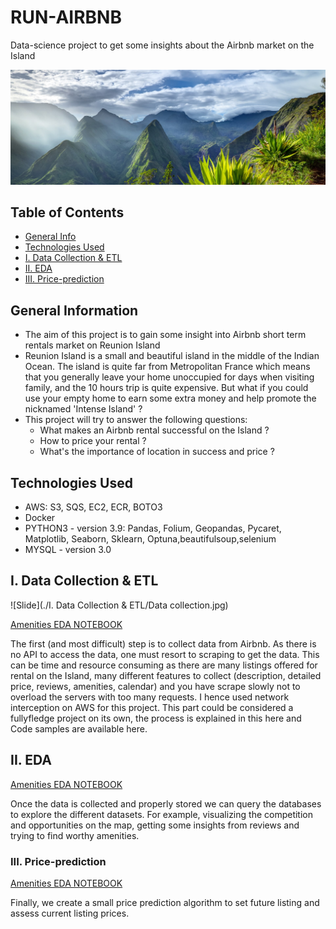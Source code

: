 # RUN-AIRBNB
 Data-science project to get some insights about the Airbnb market on the Island

![La Réunion](./img/Screen_La_Reunion.jpg)

## Table of Contents
* [General Info](#general-information)
* [Technologies Used](#technologies-used)
* [I. Data Collection & ETL](#I.-Data-Collection-&-ETL)
* [II. EDA](#II.-EDA)
* [III. Price-prediction](#III.-Price-prediction)
<!-- * [License](#license) -->

## General Information

- The aim of this project is to gain some insight into Airbnb short term rentals market on Reunion Island
- Reunion Island is a small and beautiful island in the middle of the Indian Ocean. The island is quite far from Metropolitan France    which means that you generally leave your home unoccupied for days when visiting family, and the 10 hours trip is quite expensive. But what if you could use your empty home to earn some extra money and help promote the nicknamed 'Intense Island' ? 
- This project will try to answer the following questions:
    - What makes an Airbnb rental successful on the Island ? 
    - How to price your rental ? 
    - What's the importance of location in success and price ? 

## Technologies Used

- AWS: S3, SQS, EC2, ECR, BOTO3
- Docker 
- PYTHON3 - version 3.9: Pandas, Folium, Geopandas, Pycaret, Matplotlib, Seaborn, Sklearn, Optuna,beautifulsoup,selenium
- MYSQL - version 3.0

## I. Data Collection & ETL

![Slide](./I. Data Collection & ETL/Data collection.jpg)

[Amenities EDA NOTEBOOK](./01_Data_collection/RUN_DataEngineering.ipynb)

The first (and most difficult) step is to collect data from Airbnb. As there is no API to access the data, one must resort to scraping to get the data. This can be time and resource consuming as there are many listings offered for rental on the Island, many different features to collect (description, detailed price, reviews, amenities, calendar) and you have scrape slowly not to overload the servers with too many requests. I hence used network interception on AWS for this project. This part could be considered a fullyfledge project on its own, the process is explained in this here and Code samples are available here. 

## II. EDA

[Amenities EDA NOTEBOOK](./03_EDA/Amenities_EDA.ipynb)


Once the data is collected and properly stored we can query the databases to explore the different datasets.
For example, visualizing the competition and opportunities on the map, getting some insights from reviews and trying to find worthy amenities. 

### III. Price-prediction

[Amenities EDA NOTEBOOK](./03_EDA/Amenities_EDA.ipynb)

Finally, we create a small price prediction algorithm to set future listing  and assess current listing prices.












